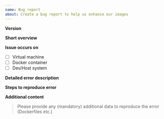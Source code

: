 ```yaml
---
name: Bug report
about: Create a bug report to help us enhance our images
---
```


**Version**

**Short overview**

**Issue occurs on**

- [ ] Virtual machine
- [ ] Docker container
- [ ] Dev/Host system

**Detailed error description**

**Steps to reproduce error**

**Additional content**

> Please provide any (mandatory) additional data to reproduce the error (Dockerfiles etc.)
